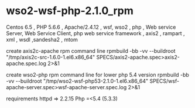 # wso2-wsf-php-2.1.0_rpm
Centos 6.5  , PHP 5.6.6 , Apache/2.4.12 , wsf,  wso2 , php , Web service Server, Web Service Client, php web service framework , axis2 , rampart , xml , wsdl ,sandesha2 , mtom

create axis2c-apache  rpm command line 
rpmbuild -bb -vv --buildroot "/tmp/axis2c-src-1.6.0-1.el6.x86_64" SPECS/axis2-apache.spec>axis2-apache.spec.log 2>&1

create wso2-php rpm command line for lower php 5.4 version
rpmbuild -bb -vv --buildroot "/tmp/wso2-wsf-php53-2.1.0-1.el6.x86_64" SPECS/wsf-apache-server.spec>wsf-apache-server.spec.log 2>&1

requirements 
httpd => 2.2.15
Php =<5.4 (5.3.3)


